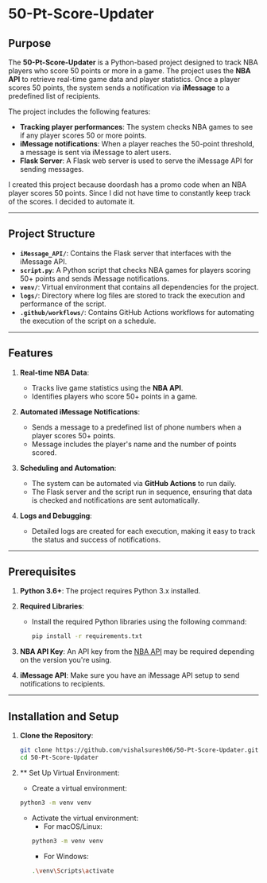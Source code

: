 # 50-Pt-Score-Updater

## Purpose

The **50-Pt-Score-Updater** is a Python-based project designed to track NBA players who score 50 points or more in a game. The project uses the **NBA API** to retrieve real-time game data and player statistics. Once a player scores 50 points, the system sends a notification via **iMessage** to a predefined list of recipients.

The project includes the following features:
- **Tracking player performances**: The system checks NBA games to see if any player scores 50 or more points.
- **iMessage notifications**: When a player reaches the 50-point threshold, a message is sent via iMessage to alert users.
- **Flask Server**: A Flask web server is used to serve the iMessage API for sending messages.

I created this project because doordash has a promo code when an NBA player scores 50 points. Since I did not have time to constantly keep track of the scores. I decided to automate it.

---

## Project Structure

- **`iMessage_API/`**: Contains the Flask server that interfaces with the iMessage API.
- **`script.py`**: A Python script that checks NBA games for players scoring 50+ points and sends iMessage notifications.
- **`venv/`**: Virtual environment that contains all dependencies for the project.
- **`logs/`**: Directory where log files are stored to track the execution and performance of the script.
- **`.github/workflows/`**: Contains GitHub Actions workflows for automating the execution of the script on a schedule.

---

## Features

1. **Real-time NBA Data**: 
   - Tracks live game statistics using the **NBA API**.
   - Identifies players who score 50+ points in a game.

2. **Automated iMessage Notifications**:
   - Sends a message to a predefined list of phone numbers when a player scores 50+ points.
   - Message includes the player's name and the number of points scored.

3. **Scheduling and Automation**:
   - The system can be automated via **GitHub Actions** to run daily.
   - The Flask server and the script run in sequence, ensuring that data is checked and notifications are sent automatically.

4. **Logs and Debugging**:
   - Detailed logs are created for each execution, making it easy to track the status and success of notifications.

---

## Prerequisites

1. **Python 3.6+**: The project requires Python 3.x installed.
2. **Required Libraries**: 
   - Install the required Python libraries using the following command:
     ```bash
     pip install -r requirements.txt
     ```

3. **NBA API Key**: An API key from the [NBA API](https://www.balldontlie.io/#get-all-games) may be required depending on the version you're using.

4. **iMessage API**: Make sure you have an iMessage API setup to send notifications to recipients.

---

## Installation and Setup

1. **Clone the Repository**:
   ```bash
   git clone https://github.com/vishalsuresh06/50-Pt-Score-Updater.git
   cd 50-Pt-Score-Updater
   ```

2. ** Set Up Virtual Environment:
   - Create a virtual environment:
   ```bash
   python3 -m venv venv
   ```
   - Activate the virtual environment:
     - For macOS/Linux:
     ```bash
     python3 -m venv venv
     ```
     - For Windows:
     ```bash
     .\venv\Scripts\activate
     ```


